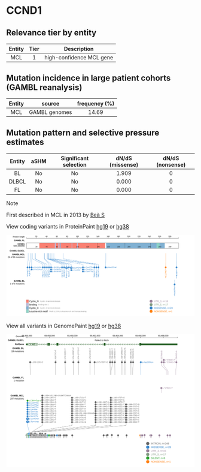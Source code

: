 # CCND1

## Relevance tier by entity

|Entity|Tier|Description             |
|:------:|:----:|------------------------|
|MCL   |1   |high-confidence MCL gene|

## Mutation incidence in large patient cohorts (GAMBL reanalysis)

|Entity|source       |frequency (%)|
|:------:|:-------------:|:-------------:|
|MCL   |GAMBL genomes|14.69        |

## Mutation pattern and selective pressure estimates

|Entity|aSHM|Significant selection|dN/dS (missense)|dN/dS (nonsense)|
|:------:|:----:|:---------------------:|:----------------:|:----------------:|
|BL    |No  |No                   |1.909           |0               |
|DLBCL |No  |No                   |0.000           |0               |
|FL    |No  |No                   |0.000           |0               |


> [!NOTE]
> First described in MCL in 2013 by [Beà S](https://pubmed.ncbi.nlm.nih.gov/24145436)


View coding variants in ProteinPaint [hg19](https://www.bcgsc.ca/downloads/morinlab/GAMBL/test/genes/CCND1_protein.html)  or [hg38](https://www.bcgsc.ca/downloads/morinlab/GAMBL/test/genes/CCND1_protein_hg38.html)

![image](images/proteinpaint/CCND1_NM_053056.svg)

View all variants in GenomePaint [hg19](https://www.bcgsc.ca/downloads/morinlab/GAMBL/test/genes/CCND1.html)  or [hg38](https://www.bcgsc.ca/downloads/morinlab/GAMBL/test/genes/CCND1_hg38.html)

![image](images/proteinpaint/CCND1.svg)
